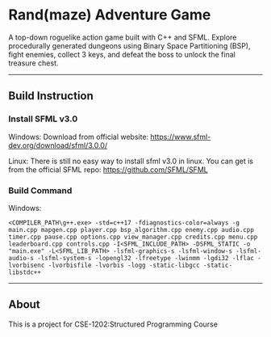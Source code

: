 # Rand(maze) Adventure Game

A top-down roguelike action game built with C++ and SFML.
Explore procedurally generated dungeons using Binary Space Partitioning (BSP), fight enemies, collect 3 keys, and defeat the boss to unlock the final treasure chest.

---

## Build Instruction

### Install SFML v3.0

Windows: Download from official website: https://www.sfml-dev.org/download/sfml/3.0.0/

Linux: There is still no easy way to install sfml v3.0 in linux. You can get is from the official SFML repo: https://github.com/SFML/SFML

### Build Command

Windows:

`<COMPILER_PATH\g++.exe> -std=c++17 -fdiagnostics-color=always -g main.cpp mapgen.cpp player.cpp bsp_algorithm.cpp enemy.cpp audio.cpp timer.cpp pause.cpp options.cpp view_manager.cpp credits.cpp menu.cpp leaderboard.cpp controls.cpp -I<SFML_INCLUDE_PATH> -DSFML_STATIC -o "main.exe" -L<SFML_LIB_PATH> -lsfml-graphics-s -lsfml-window-s -lsfml-audio-s -lsfml-system-s -lopengl32 -lfreetype -lwinmm -lgdi32 -lflac -lvorbisenc -lvorbisfile -lvorbis -logg -static-libgcc -static-libstdc++`



---

## About

This is a project for CSE-1202:Structured Programming Course
